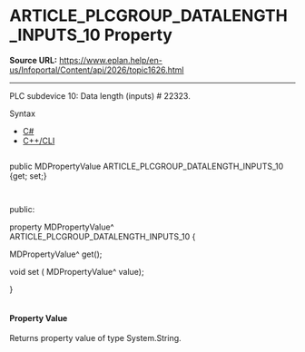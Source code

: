 # ARTICLE_PLCGROUP_DATALENGTH_INPUTS_10 Property

**Source URL:** https://www.eplan.help/en-us/Infoportal/Content/api/2026/topic1626.html

---

PLC subdevice 10: Data length (inputs) # 22323.

Syntax

- [C#](#i-syntax-CS)
- [C++/CLI](#i-syntax-CPP2005)

```
```
public MDPropertyValue ARTICLE_PLCGROUP_DATALENGTH_INPUTS_10 {get; set;}
```
```

```
```
public:

property MDPropertyValue^ ARTICLE_PLCGROUP_DATALENGTH_INPUTS_10 {

   MDPropertyValue^ get();

   void set (    MDPropertyValue^ value);

}
```
```

#### Property Value

Returns property value of type System.String.
